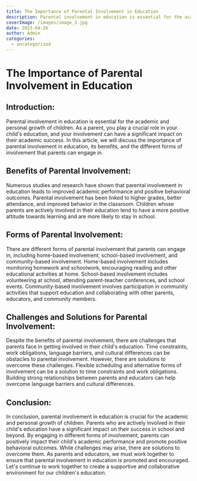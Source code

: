 ```yaml
---
title: The Importance of Parental Involvement in Education
description: Parental involvement in education is essential for the academic and personal growth of children. As a parent, you play a crucial role in your child's education, and your involvement can have a significant impact on their academic success.
coverImage: /images/image_3.jpg
date: 2023-04-26
author: Admin
categories:
  - uncategorized
---
```


# The Importance of Parental Involvement in Education

## Introduction:

Parental involvement in education is essential for the academic and personal growth of children. As a parent, you play a crucial role in your child's education, and your involvement can have a significant impact on their academic success. In this article, we will discuss the importance of parental involvement in education, its benefits, and the different forms of involvement that parents can engage in.

## Benefits of Parental Involvement:

Numerous studies and research have shown that parental involvement in education leads to improved academic performance and positive behavioral outcomes. Parental involvement has been linked to higher grades, better attendance, and improved behavior in the classroom. Children whose parents are actively involved in their education tend to have a more positive attitude towards learning and are more likely to stay in school.

## Forms of Parental Involvement:

There are different forms of parental involvement that parents can engage in, including home-based involvement, school-based involvement, and community-based involvement. Home-based involvement includes monitoring homework and schoolwork, encouraging reading and other educational activities at home. School-based involvement includes volunteering at school, attending parent-teacher conferences, and school events. Community-based involvement involves participation in community activities that support education and collaborating with other parents, educators, and community members.

## Challenges and Solutions for Parental Involvement:

Despite the benefits of parental involvement, there are challenges that parents face in getting involved in their child's education. Time constraints, work obligations, language barriers, and cultural differences can be obstacles to parental involvement. However, there are solutions to overcome these challenges. Flexible scheduling and alternative forms of involvement can be a solution to time constraints and work obligations. Building strong relationships between parents and educators can help overcome language barriers and cultural differences.

## Conclusion:

In conclusion, parental involvement in education is crucial for the academic and personal growth of children. Parents who are actively involved in their child's education have a significant impact on their success in school and beyond. By engaging in different forms of involvement, parents can positively impact their child's academic performance and promote positive behavioral outcomes. While challenges may arise, there are solutions to overcome them. As parents and educators, we must work together to ensure that parental involvement in education is promoted and encouraged. Let's continue to work together to create a supportive and collaborative environment for our children's education.
